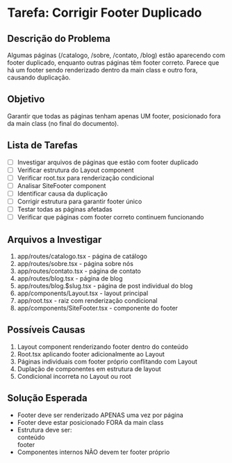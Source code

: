 # Tarefa: Corrigir Footer Duplicado

## Descrição do Problema
Algumas páginas (/catalogo, /sobre, /contato, /blog) estão aparecendo com footer duplicado, enquanto outras páginas têm footer correto. Parece que há um footer sendo renderizado dentro da main class e outro fora, causando duplicação.

## Objetivo
Garantir que todas as páginas tenham apenas UM footer, posicionado fora da main class (no final do documento).

## Lista de Tarefas

- [ ] Investigar arquivos de páginas que estão com footer duplicado
- [ ] Verificar estrutura do Layout component
- [ ] Verificar root.tsx para renderização condicional
- [ ] Analisar SiteFooter component
- [ ] Identificar causa da duplicação
- [ ] Corrigir estrutura para garantir footer único
- [ ] Testar todas as páginas afetadas
- [ ] Verificar que páginas com footer correto continuem funcionando

## Arquivos a Investigar
1. app/routes/catalogo.tsx - página de catálogo
2. app/routes/sobre.tsx - página sobre nós
3. app/routes/contato.tsx - página de contato
4. app/routes/blog.tsx - página de blog
5. app/routes/blog.$slug.tsx - página de post individual do blog
6. app/components/Layout.tsx - layout principal
7. app/root.tsx - raiz com renderização condicional
8. app/components/SiteFooter.tsx - componente do footer

## Possíveis Causas
1. Layout component renderizando footer dentro do conteúdo
2. Root.tsx aplicando footer adicionalmente ao Layout
3. Páginas individuais com footer próprio conflitando com Layout
4. Duplação de componentes em estrutura de layout
5. Condicional incorreta no Layout ou root

## Solução Esperada
- Footer deve ser renderizado APENAS uma vez por página
- Footer deve estar posicionado FORA da main class
- Estrutura deve ser: <body><main>conteúdo</main><footer>footer</footer></body>
- Componentes internos NÃO devem ter footer próprio
